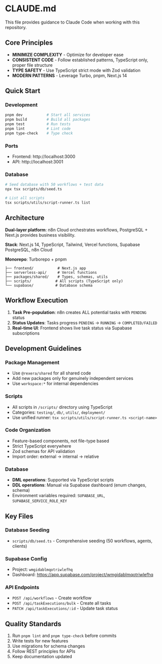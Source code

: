 # CLAUDE.md

This file provides guidance to Claude Code when working with this repository.

## Core Principles
- **MINIMIZE COMPLEXITY** - Optimize for developer ease
- **CONSISTENT CODE** - Follow established patterns, TypeScript only, proper file structure
- **TYPE SAFETY** - Use TypeScript strict mode with Zod validation
- **MODERN PATTERNS** - Leverage Turbo, pnpm, Next.js 14

## Quick Start

### Development
```bash
pnpm dev           # Start all services
pnpm build         # Build all packages
pnpm test          # Run tests
pnpm lint          # Lint code
pnpm type-check    # Type check
```

### Ports
- Frontend: http://localhost:3000
- API: http://localhost:3001

### Database
```bash
# Seed database with 50 workflows + test data
npx tsx scripts/db/seed.ts

# List all scripts
tsx scripts/utils/script-runner.ts list
```

## Architecture

**Dual-layer platform**: n8n Cloud orchestrates workflows, PostgreSQL + Next.js provides business visibility.

**Stack**: Next.js 14, TypeScript, Tailwind, Vercel functions, Supabase PostgreSQL, n8n Cloud

**Monorepo**: Turborepo + pnpm
```
├── frontend/           # Next.js app
├── serverless-api/     # Vercel functions
├── packages/shared/    # Types, schemas, utils
├── scripts/           # All scripts (TypeScript only)
└── supabase/          # Database schema
```

## Workflow Execution

1. **Task Pre-population**: n8n creates ALL potential tasks with `PENDING` status
2. **Status Updates**: Tasks progress `PENDING` → `RUNNING` → `COMPLETED/FAILED` 
3. **Real-time UI**: Frontend shows live task status via Supabase subscriptions

## Development Guidelines

### Package Management
- Use `@rexera/shared` for all shared code
- Add new packages only for genuinely independent services
- Use `workspace:*` for internal dependencies

### Scripts
- All scripts in `/scripts/` directory using TypeScript
- Categories: `testing/`, `db/`, `utils/`, `deployment/`
- Use unified runner: `tsx scripts/utils/script-runner.ts <script-name>`

### Code Organization
- Feature-based components, not file-type based
- Strict TypeScript everywhere
- Zod schemas for API validation
- Import order: external → internal → relative

### Database
- **DML operations**: Supported via TypeScript scripts
- **DDL operations**: Manual via Supabase dashboard (enum changes, schema)
- Environment variables required: `SUPABASE_URL`, `SUPABASE_SERVICE_ROLE_KEY`

## Key Files

### Database Seeding
- `scripts/db/seed.ts` - Comprehensive seeding (50 workflows, agents, clients)

### Supabase Config
- Project: `wmgidablmqotriwlefhq`
- Dashboard: https://app.supabase.com/project/wmgidablmqotriwlefhq

### API Endpoints
- `POST /api/workflows` - Create workflow
- `POST /api/taskExecutions/bulk` - Create all tasks
- `PATCH /api/taskExecutions/:id` - Update task status

## Quality Standards
1. Run `pnpm lint` and `pnpm type-check` before commits
2. Write tests for new features
3. Use migrations for schema changes
4. Follow REST principles for APIs
5. Keep documentation updated